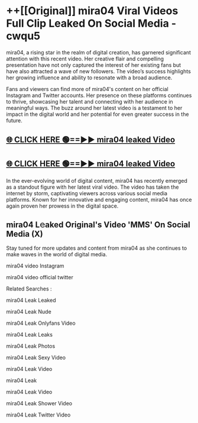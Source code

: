 # ++[[Original]] mira04 Viral Videos Full Clip Leaked On Social Media - cwqu5<br>

mira04, a rising star in the realm of digital creation, has garnered significant attention with this recent video. Her creative flair and compelling presentation have not only captured the interest of her existing fans but have also attracted a wave of new followers. The video’s success highlights her growing influence and ability to resonate with a broad audience.

Fans and viewers can find more of mira04's content on her official Instagram and Twitter accounts. Her presence on these platforms continues to thrive, showcasing her talent and connecting with her audience in meaningful ways. The buzz around her latest video is a testament to her impact in the digital world and her potential for even greater success in the future.


## [🌐 CLICK HERE 🟢==►► mira04 leaked Video ](https://onlyclips.site?title=mira04&ref=git)

## [🌐 CLICK HERE 🟢==►► mira04 leaked Video ](https://onlyclips.site?title=mira04&ref=git)


In the ever-evolving world of digital content, mira04 has recently emerged as a standout figure with her latest viral video. The video has taken the internet by storm, captivating viewers across various social media platforms. Known for her innovative and engaging content, mira04 has once again proven her prowess in the digital space.



## mira04 L𝚎aked Original's Video 'MMS' On Social Media (X)


Stay tuned for more updates and content from mira04 as she continues to make waves in the world of digital media.

mira04 video Instagram

mira04 video official twitter


Related Searches :

mira04 Leak Leaked

mira04 Leak Nude

mira04 Leak Onlyfans Video

mira04 Leak Leaks

mira04 Leak Photos

mira04 Leak Sexy Video

mira04 Leak Video

mira04 Leak

mira04 Leak Video

mira04 Leak Shower Video

mira04 Leak Twitter Video

